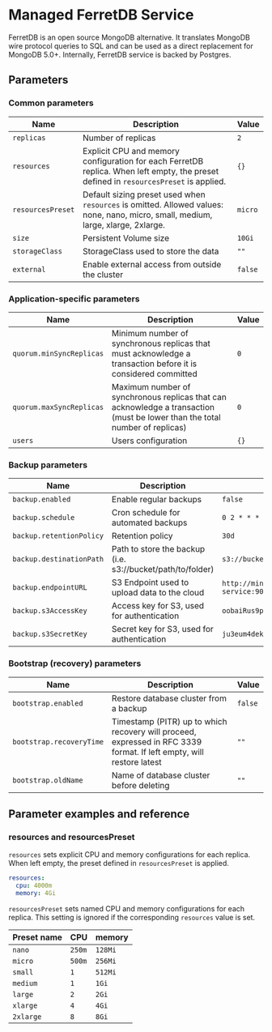 # Managed FerretDB Service

FerretDB is an open source MongoDB alternative.
It translates MongoDB wire protocol queries to SQL and can be used as a direct replacement for MongoDB 5.0+.
Internally, FerretDB service is backed by Postgres.

## Parameters

### Common parameters

| Name              | Description                                                                                                                           | Value   |
| ----------------- | ------------------------------------------------------------------------------------------------------------------------------------- | ------- |
| `replicas`        | Number of replicas                                                                                                                    | `2`     |
| `resources`       | Explicit CPU and memory configuration for each FerretDB replica. When left empty, the preset defined in `resourcesPreset` is applied. | `{}`    |
| `resourcesPreset` | Default sizing preset used when `resources` is omitted. Allowed values: none, nano, micro, small, medium, large, xlarge, 2xlarge.     | `micro` |
| `size`            | Persistent Volume size                                                                                                                | `10Gi`  |
| `storageClass`    | StorageClass used to store the data                                                                                                   | `""`    |
| `external`        | Enable external access from outside the cluster                                                                                       | `false` |

### Application-specific parameters

| Name                     | Description                                                                                                                 | Value |
| ------------------------ | --------------------------------------------------------------------------------------------------------------------------- | ----- |
| `quorum.minSyncReplicas` | Minimum number of synchronous replicas that must acknowledge a transaction before it is considered committed                | `0`   |
| `quorum.maxSyncReplicas` | Maximum number of synchronous replicas that can acknowledge a transaction (must be lower than the total number of replicas) | `0`   |
| `users`                  | Users configuration                                                                                                         | `{}`  |

### Backup parameters

| Name                     | Description                                                | Value                               |
| ------------------------ | ---------------------------------------------------------- | ----------------------------------- |
| `backup.enabled`         | Enable regular backups                                     | `false`                             |
| `backup.schedule`        | Cron schedule for automated backups                        | `0 2 * * * *`                       |
| `backup.retentionPolicy` | Retention policy                                           | `30d`                               |
| `backup.destinationPath` | Path to store the backup (i.e. s3://bucket/path/to/folder) | `s3://bucket/path/to/folder/`       |
| `backup.endpointURL`     | S3 Endpoint used to upload data to the cloud               | `http://minio-gateway-service:9000` |
| `backup.s3AccessKey`     | Access key for S3, used for authentication                 | `oobaiRus9pah8PhohL1ThaeTa4UVa7gu`  |
| `backup.s3SecretKey`     | Secret key for S3, used for authentication                 | `ju3eum4dekeich9ahM1te8waeGai0oog`  |

### Bootstrap (recovery) parameters

| Name                     | Description                                                                                                          | Value   |
| ------------------------ | -------------------------------------------------------------------------------------------------------------------- | ------- |
| `bootstrap.enabled`      | Restore database cluster from a backup                                                                               | `false` |
| `bootstrap.recoveryTime` | Timestamp (PITR) up to which recovery will proceed, expressed in RFC 3339 format. If left empty, will restore latest | `""`    |
| `bootstrap.oldName`      | Name of database cluster before deleting                                                                             | `""`    |



## Parameter examples and reference

### resources and resourcesPreset

`resources` sets explicit CPU and memory configurations for each replica.
When left empty, the preset defined in `resourcesPreset` is applied.

```yaml
resources:
  cpu: 4000m
  memory: 4Gi
```

`resourcesPreset` sets named CPU and memory configurations for each replica.
This setting is ignored if the corresponding `resources` value is set.

| Preset name | CPU    | memory  |
|-------------|--------|---------|
| `nano`      | `250m` | `128Mi` |
| `micro`     | `500m` | `256Mi` |
| `small`     | `1`    | `512Mi` |
| `medium`    | `1`    | `1Gi`   |
| `large`     | `2`    | `2Gi`   |
| `xlarge`    | `4`    | `4Gi`   |
| `2xlarge`   | `8`    | `8Gi`   |

